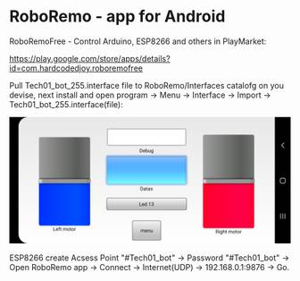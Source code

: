 # RoboRemo - app for Android

RoboRemoFree - Control Arduino, ESP8266 and others in PlayMarket:

https://play.google.com/store/apps/details?id=com.hardcodedjoy.roboremofree

Pull Tech01_bot_255.interface file to RoboRemo/Interfaces catalofg on you devise, next install and open program -> Menu -> Interface -> Import -> Tech01_bot_255.interface(file):

![RoboRemo screenshot](https://raw.githubusercontent.com/techn0man1ac/Tech01_bot/main/IMGs/Screenshot_20220822-113308_RoboRemo.jpg)

ESP8266 create Acsess Point "#Tech01_bot" -> Password "#Tech01_bot" ->  Open RoboRemo app ->  Connect -> Internet(UDP) -> 192.168.0.1:9876 -> Go.
